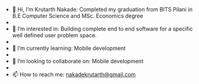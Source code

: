 - 👋 Hi, I’m Krutarth Nakade: Completed my graduation from BITS Pilani in B.E Computer Science and MSc. Economics degree
-    
- 👀 I’m interested in: Building complete end to end software for a specific well defined user problem space.
- 
- 🌱 I’m currently learning: Mobile development
- 
- 💞️ I’m looking to collaborate on: Mobile development
- 
- 📫 How to reach me: nakadekrutarth@gmail.com

<!---
krutarth1103/krutarth1103 is a ✨ special ✨ repository because its `README.md` (this file) appears on your GitHub profile.
You can click the Preview link to take a look at your changes.
--->
